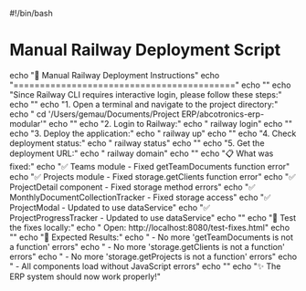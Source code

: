 #!/bin/bash

# Manual Railway Deployment Script
echo "🚀 Manual Railway Deployment Instructions"
echo "=========================================="
echo ""
echo "Since Railway CLI requires interactive login, please follow these steps:"
echo ""
echo "1. Open a terminal and navigate to the project directory:"
echo "   cd '/Users/gemau/Documents/Project ERP/abcotronics-erp-modular'"
echo ""
echo "2. Login to Railway:"
echo "   railway login"
echo ""
echo "3. Deploy the application:"
echo "   railway up"
echo ""
echo "4. Check deployment status:"
echo "   railway status"
echo ""
echo "5. Get the deployment URL:"
echo "   railway domain"
echo ""
echo "📋 What was fixed:"
echo "✅ Teams module - Fixed getTeamDocuments function error"
echo "✅ Projects module - Fixed storage.getClients function error"
echo "✅ ProjectDetail component - Fixed storage method errors"
echo "✅ MonthlyDocumentCollectionTracker - Fixed storage access"
echo "✅ ProjectModal - Updated to use dataService"
echo "✅ ProjectProgressTracker - Updated to use dataService"
echo ""
echo "🧪 Test the fixes locally:"
echo "   Open: http://localhost:8080/test-fixes.html"
echo ""
echo "🎯 Expected Results:"
echo "   - No more 'getTeamDocuments is not a function' errors"
echo "   - No more 'storage.getClients is not a function' errors"
echo "   - No more 'storage.getProjects is not a function' errors"
echo "   - All components load without JavaScript errors"
echo ""
echo "✨ The ERP system should now work properly!"
